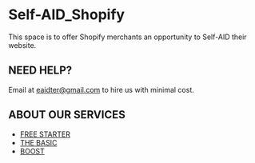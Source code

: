 # Self-AID_Shopify

This space is to offer Shopify merchants an opportunity to Self-AID their website.

## NEED HELP?

Email at eaidter@gmail.com to hire us with minimal cost.

## ABOUT OUR SERVICES

   - [FREE STARTER](https://sunnahosstore-id.com/collections/starter)
   - [THE BASIC](https://sunnahosstore-id.com/collections/the-basic)
   - [BOOST](https://sunnahosstore-id.com/collections/boost)
